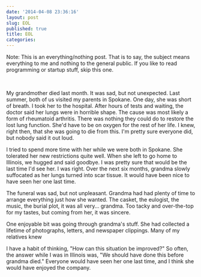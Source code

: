 ```yaml
---
date: '2014-04-08 23:36:16'
layout: post
slug: EOL
published: true
title: EOL
categories:
---
```


Note: This is an everything/nothing post. That is to say, the subject means everything to me and nothing to the general public. If you like to read programming or startup stuff, skip this one.

<br />

My grandmother died last month. It was sad, but not unexpected. Last summer, both of us visited my parents in Spokane. One day, she was short of breath. I took her to the hospital. After hours of tests and waiting, the doctor said her lungs were in horrible shape. The cause was most likely a form of rheumatoid arthritis. There was nothing they could do to restore the lost lung function. She'd have to be on oxygen for the rest of her life. I knew, right then, that she was going to die from this. I'm pretty sure everyone did, but nobody said it out loud.

I tried to spend more time with her while we were both in Spokane. She tolerated her new restrictions quite well. When she left to go home to Illinois, we hugged and said goodbye. I was pretty sure that would be the last time I'd see her. I was right. Over the next six months, grandma slowly suffocated as her lungs turned into scar tissue. It would have been nice to have seen her one last time.

The funeral was sad, but not unpleasant. Grandma had had plenty of time to arrange everything just how she wanted. The casket, the eulogist, the music, the burial plot, it was all very... grandma. Too tacky and over-the-top for my tastes, but coming from her, it was sincere.

One enjoyable bit was going through grandma's stuff. She had collected a lifetime of photographs, letters, and newspaper clippings. Many of my relatives knew 

I have a habit of thinking, "How can this situation be improved?" So often, the answer while I was in Illinois was, "We should have done this before grandma died." Everyone would have seen her one last time, and I think she would have enjoyed the company. 

